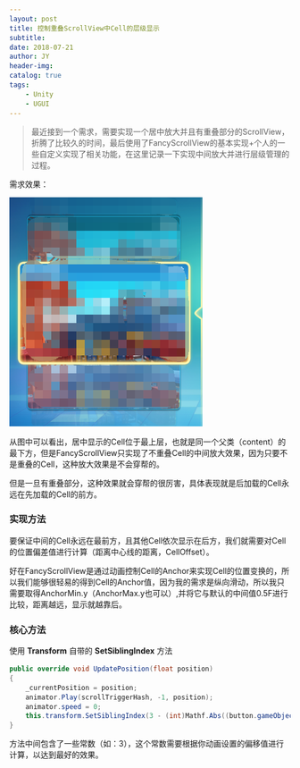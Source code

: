 ```yaml
---
layout: post
title: 控制重叠ScrollView中Cell的层级显示
subtitle: 
date: 2018-07-21
author: JY
header-img: 
catalog: true
tags: 
    - Unity
    - UGUI
---
```

> 最近接到一个需求，需要实现一个居中放大并且有重叠部分的ScrollView，折腾了比较久的时间，最后使用了FancyScrollView的基本实现+个人的一些自定义实现了相关功能，在这里记录一下实现中间放大并进行层级管理的过程。

需求效果：

![](/images/FancyScrollView/ScrollView效果实现.png)


从图中可以看出，居中显示的Cell位于最上层，也就是同一个父类（content）的最下方，但是FancyScrollView只实现了不重叠Cell的中间放大效果，因为只要不是重叠的Cell，这种放大效果是不会穿帮的。

但是一旦有重叠部分，这种效果就会穿帮的很厉害，具体表现就是后加载的Cell永远在先加载的Cell的前方。

### 实现方法

要保证中间的Cell永远在最前方，且其他Cell依次显示在后方，我们就需要对Cell的位置偏差值进行计算（距离中心线的距离，CellOffset）。

好在FancyScrollView是通过动画控制Cell的Anchor来实现Cell的位置变换的，所以我们能够很轻易的得到Cell的Anchor值，因为我的需求是纵向滑动，所以我只需要取得AnchorMin.y（AnchorMax.y也可以）,并将它与默认的中间值0.5F进行比较，距离越远，显示就越靠后。

### 核心方法

使用 __Transform__ 自带的 __SetSiblingIndex__ 方法

```c#
public override void UpdatePosition(float position)
{
	_currentPosition = position;
	animator.Play(scrollTriggerHash, -1, position);
	animator.speed = 0;
	this.transform.SetSiblingIndex(3 - (int)Mathf.Abs((button.gameObject.GetComponent<RectTransform>().anchorMin.y - 0.5F) * 10));
}
```

方法中间包含了一些常数（如：3），这个常数需要根据你动画设置的偏移值进行计算，以达到最好的效果。